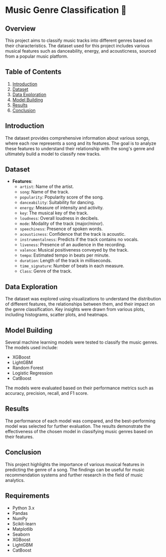 # Music Genre Classification 🎵

## Overview
This project aims to classify music tracks into different genres based on their characteristics. The dataset used for this project includes various musical features such as danceability, energy, and acousticness, sourced from a popular music platform.

## Table of Contents
1. [Introduction](#introduction)
2. [Dataset](#dataset)
3. [Data Exploration](#data-exploration)
4. [Model Building](#model-building)
5. [Results](#results)
6. [Conclusion](#conclusion)

## Introduction
The dataset provides comprehensive information about various songs, where each row represents a song and its features. The goal is to analyze these features to understand their relationship with the song's genre and ultimately build a model to classify new tracks.

## Dataset
- **Features**:
  - `artist`: Name of the artist.
  - `song`: Name of the track.
  - `popularity`: Popularity score of the song.
  - `danceability`: Suitability for dancing.
  - `energy`: Measure of intensity and activity.
  - `key`: The musical key of the track.
  - `loudness`: Overall loudness in decibels.
  - `mode`: Modality of the track (major/minor).
  - `speechiness`: Presence of spoken words.
  - `acousticness`: Confidence that the track is acoustic.
  - `instrumentalness`: Predicts if the track contains no vocals.
  - `liveness`: Presence of an audience in the recording.
  - `valence`: Musical positiveness conveyed by the track.
  - `tempo`: Estimated tempo in beats per minute.
  - `duration`: Length of the track in milliseconds.
  - `time_signature`: Number of beats in each measure.
  - `Class`: Genre of the track.

## Data Exploration
The dataset was explored using visualizations to understand the distribution of different features, the relationships between them, and their impact on the genre classification. Key insights were drawn from various plots, including histograms, scatter plots, and heatmaps.

## Model Building
Several machine learning models were tested to classify the music genres. The models used include:
- XGBoost
- LightGBM
- Random Forest
- Logistic Regression
- CatBoost

The models were evaluated based on their performance metrics such as accuracy, precision, recall, and F1 score.

## Results
The performance of each model was compared, and the best-performing model was selected for further evaluation. The results demonstrate the effectiveness of the chosen model in classifying music genres based on their features.

## Conclusion
This project highlights the importance of various musical features in predicting the genre of a song. The findings can be useful for music recommendation systems and further research in the field of music analytics.

## Requirements
- Python 3.x
- Pandas
- NumPy
- Scikit-learn
- Matplotlib
- Seaborn
- XGBoost
- LightGBM
- CatBoost
